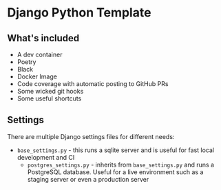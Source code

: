 # Django Python Template

## What's included

+ A dev container
+ Poetry
+ Black
+ Docker Image
+ Code coverage with automatic posting to GitHub PRs
+ Some wicked git hooks
+ Some useful shortcuts

## Settings

There are multiple Django settings files for different needs:

+ `base_settings.py` - this runs a sqlite server and is useful for fast local development and CI
  + `postgres_settings.py` - inherits from `base_settings.py` and runs a PostgreSQL database. Useful for a live environment such as a staging server or even a production server
